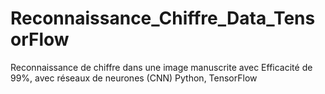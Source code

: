 # Reconnaissance_Chiffre_Data_TensorFlow
Reconnaissance de chiffre dans une image manuscrite avec Efficacité de 99%, avec réseaux de neurones (CNN) Python, TensorFlow
